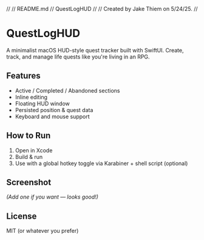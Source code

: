 //
//  README.md
//  QuestLogHUD
//
//  Created by Jake Thiem on 5/24/25.
//

# QuestLogHUD

A minimalist macOS HUD-style quest tracker built with SwiftUI.
Create, track, and manage life quests like you're living in an RPG.

## Features
- Active / Completed / Abandoned sections
- Inline editing
- Floating HUD window
- Persisted position & quest data
- Keyboard and mouse support

## How to Run
1. Open in Xcode
2. Build & run
3. Use with a global hotkey toggle via Karabiner + shell script (optional)

## Screenshot
*(Add one if you want — looks good!)*

## License
MIT (or whatever you prefer)
